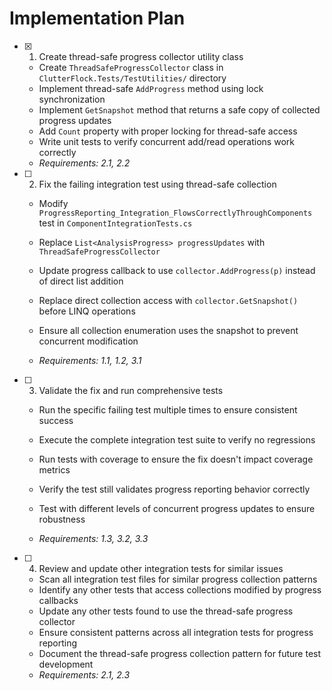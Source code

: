 # Implementation Plan

- [x] 1. Create thread-safe progress collector utility class


  - Create `ThreadSafeProgressCollector` class in `ClutterFlock.Tests/TestUtilities/` directory
  - Implement thread-safe `AddProgress` method using lock synchronization
  - Implement `GetSnapshot` method that returns a safe copy of collected progress updates
  - Add `Count` property with proper locking for thread-safe access
  - Write unit tests to verify concurrent add/read operations work correctly
  - _Requirements: 2.1, 2.2_



- [ ] 2. Fix the failing integration test using thread-safe collection
  - Modify `ProgressReporting_Integration_FlowsCorrectlyThroughComponents` test in `ComponentIntegrationTests.cs`
  - Replace `List<AnalysisProgress> progressUpdates` with `ThreadSafeProgressCollector`
  - Update progress callback to use `collector.AddProgress(p)` instead of direct list addition
  - Replace direct collection access with `collector.GetSnapshot()` before LINQ operations


  - Ensure all collection enumeration uses the snapshot to prevent concurrent modification
  - _Requirements: 1.1, 1.2, 3.1_

- [ ] 3. Validate the fix and run comprehensive tests
  - Run the specific failing test multiple times to ensure consistent success
  - Execute the complete integration test suite to verify no regressions



  - Run tests with coverage to ensure the fix doesn't impact coverage metrics
  - Verify the test still validates progress reporting behavior correctly
  - Test with different levels of concurrent progress updates to ensure robustness
  - _Requirements: 1.3, 3.2, 3.3_

- [ ] 4. Review and update other integration tests for similar issues
  - Scan all integration test files for similar progress collection patterns
  - Identify any other tests that access collections modified by progress callbacks
  - Update any other tests found to use the thread-safe progress collector
  - Ensure consistent patterns across all integration tests for progress reporting
  - Document the thread-safe progress collection pattern for future test development
  - _Requirements: 2.1, 2.3_